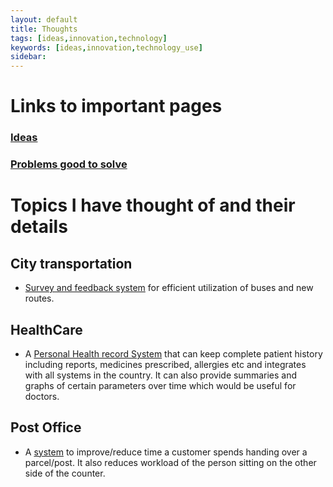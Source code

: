 ```yaml
---
layout: default
title: Thoughts
tags: [ideas,innovation,technology]
keywords: [ideas,innovation,technology_use]
sidebar:
---
```

# Links to important pages

### [Ideas](ideas.md)
### [Problems good to solve](problems.md)

# Topics I have thought of and their details

## City transportation
- [Survey and feedback system](transport_system.md) for efficient utilization of buses and new routes. 

## HealthCare
- A [Personal Health record System](phr.md) that can keep complete patient history including reports, 
  medicines prescribed, allergies etc and integrates with all systems in the country. 
  It can also provide summaries and graphs of certain parameters over time which would be useful for doctors.

## Post Office
- A [system](postoffice_order.md) to improve/reduce time a customer spends handing over a parcel/post.
  It also reduces workload of the person sitting on the other side of the counter.

